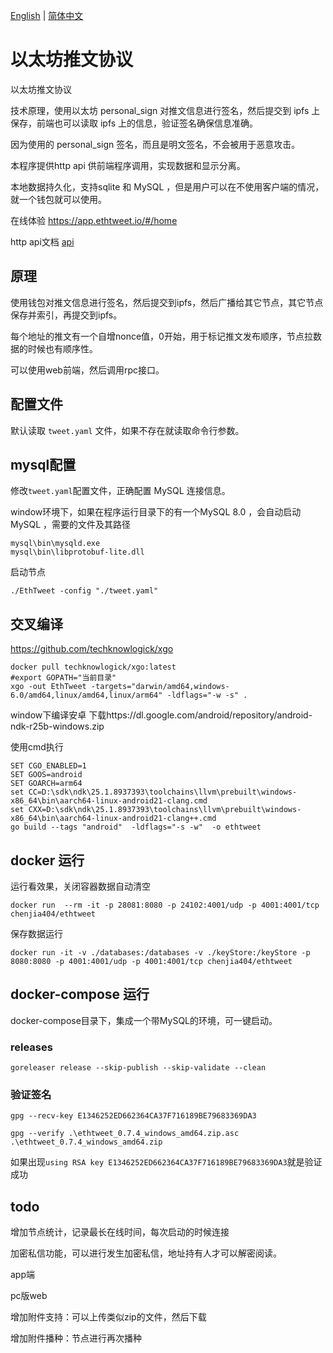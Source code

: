 [English](./README.md) | [简体中文](./README.zh-CN.md)
# 以太坊推文协议
以太坊推文协议

技术原理，使用以太坊 personal_sign 对推文信息进行签名，然后提交到 ipfs 上保存，前端也可以读取 ipfs 上的信息，验证签名确保信息准确。

因为使用的 personal_sign 签名，而且是明文签名，不会被用于恶意攻击。

本程序提供http api 供前端程序调用，实现数据和显示分离。

本地数据持久化，支持sqlite 和 MySQL ，但是用户可以在不使用客户端的情况，就一个钱包就可以使用。

在线体验  https://app.ethtweet.io/#/home

http api文档  [api](api.md)

## 原理

使用钱包对推文信息进行签名，然后提交到ipfs，然后广播给其它节点，其它节点保存并索引，再提交到ipfs。

每个地址的推文有一个自增nonce值，0开始，用于标记推文发布顺序，节点拉数据的时候也有顺序性。

可以使用web前端，然后调用rpc接口。

## 配置文件

默认读取 `tweet.yaml` 文件，如果不存在就读取命令行参数。

## mysql配置

修改```tweet.yaml```配置文件，正确配置 MySQL 连接信息。

window环境下，如果在程序运行目录下的有一个MySQL 8.0 ，会自动启动 MySQL ，需要的文件及其路径
```
mysql\bin\mysqld.exe
mysql\bin\libprotobuf-lite.dll
```

启动节点
```
./EthTweet -config "./tweet.yaml"
```

## 交叉编译
https://github.com/techknowlogick/xgo
```
docker pull techknowlogick/xgo:latest
#export GOPATH="当前目录"
xgo -out EthTweet -targets="darwin/amd64,windows-6.0/amd64,linux/amd64,linux/arm64" -ldflags="-w -s" .
```

window下编译安卓
下载https://dl.google.com/android/repository/android-ndk-r25b-windows.zip

使用cmd执行
```
SET CGO_ENABLED=1
SET GOOS=android
SET GOARCH=arm64
set CC=D:\sdk\ndk\25.1.8937393\toolchains\llvm\prebuilt\windows-x86_64\bin\aarch64-linux-android21-clang.cmd
set CXX=D:\sdk\ndk\25.1.8937393\toolchains\llvm\prebuilt\windows-x86_64\bin\aarch64-linux-android21-clang++.cmd
go build --tags "android"  -ldflags="-s -w"  -o ethtweet
```
## docker 运行

运行看效果，关闭容器数据自动清空

```shell
docker run  --rm -it -p 28081:8080 -p 24102:4001/udp -p 4001:4001/tcp chenjia404/ethtweet
```

保存数据运行

```shell
docker run -it -v ./databases:/databases -v ./keyStore:/keyStore -p 8080:8080 -p 4001:4001/udp -p 4001:4001/tcp chenjia404/ethtweet
```


## docker-compose 运行

docker-compose目录下，集成一个带MySQL的环境，可一键启动。

### releases

`goreleaser release --skip-publish --skip-validate --clean`

### 验证签名

```
gpg --recv-key E1346252ED662364CA37F716189BE79683369DA3

gpg --verify .\ethtweet_0.7.4_windows_amd64.zip.asc .\ethtweet_0.7.4_windows_amd64.zip
```
如果出现`using RSA key E1346252ED662364CA37F716189BE79683369DA3`就是验证成功

## todo 

增加节点统计，记录最长在线时间，每次启动的时候连接

加密私信功能，可以进行发生加密私信，地址持有人才可以解密阅读。

app端

pc版web

增加附件支持：可以上传类似zip的文件，然后下载

增加附件播种：节点进行再次播种
